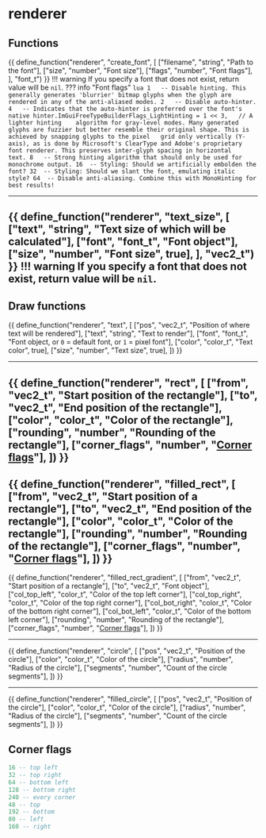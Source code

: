 # renderer
## Functions

<!--
{{ define_function("render", "setup_texture", [
    ["filename", "string", "Path to the texture"],
], "texture_t") }}
!!! warning
    If you specify a texture that does not exist, return value will be `nil`.
??? example
    ``` lua linenums="1"
    local texture = render.setup_texture("C:/Nixware/example.png")
    register_callback("paint", function()
        render.texture(texture, vec2_t.new(100, 100), vec2_t.new(200, 200))
    end)
    ```
---
-->
{{ define_function("renderer", "create_font", [
    ["filename", "string", "Path to the font"],
    ["size",     "number", "Font size"],
    ["flags",    "number", "Font flags"],
], "font_t") }}
!!! warning
    If you specify a font that does not exist, return value will be `nil`.
??? info "Font flags"
    ``` lua
    1   -- Disable hinting. This generally generates 'blurrier' bitmap glyphs when the glyph are rendered in any of the anti-aliased modes.
    2   -- Disable auto-hinter.
    4   -- Indicates that the auto-hinter is preferred over the font's native hinter.ImGuiFreeTypeBuilderFlags_LightHinting = 1 << 3,   // A lighter hinting    algorithm for gray-level modes. Many generated glyphs are fuzzier but better resemble their original shape. This is achieved by snapping glyphs to the pixel   grid only vertically (Y-axis), as is done by Microsoft's ClearType and Adobe's proprietary font renderer. This preserves inter-glyph spacing in horizontal    text.
    8   -- Strong hinting algorithm that should only be used for monochrome output.
    16  -- Styling: Should we artificially embolden the font?
    32  -- Styling: Should we slant the font, emulating italic style?
    64  -- Disable anti-aliasing. Combine this with MonoHinting for best results!
    ```
<!-- ??? example
    ``` lua linenums="1"
    local font = render.setup_font("C:/Windows/Fonts/verdana.ttf", 32, 0)
    register_callback("paint", function()
        render.text("hello from nixware lua api!", font, vec2_t.new(100, 100), color_t.new(1, 1, 1, 1))
    end)
    ``` -->
---
{{ define_function("renderer", "text_size", [
    ["text", "string", "Text size of which will be calculated"],
    ["font", "font_t", "Font object"],
    ["size", "number", "Font size", true],
], "vec2_t") }}
!!! warning
    If you specify a font that does not exist, return value will be `nil`.
---
<!-- {{ define_function("render", "world_to_screen", [
    ["pos", "vec3_t", "World position"],
], "vec3_t") }}
!!! warning
    If world position is not on the screen, return value will be `nil`.
??? example
    ``` lua linenums="1"
    register_callback("paint", function()
        local w2s = render.world_to_screen(vec3_t.new(0, 0, 0))
        if w2s then
            render.circle_fade(w2s, 20, color_t.new(1, 0.25, 0.25, 0.5), color_t.new(0, 0, 0, 1))
        end
    end)
    ```
--- -->
## Draw functions
<!--
{{ define_function("render", "texture", [
    ["texture",     "texture_t",    "Texture object"],
    ["from",        "vec2_t",       "Start position of the texture"],
    ["to",          "vec2_t",       "End position of the texture"],
    ["color",       "color_t",      "Texture color", true],
]) }}
---
-->
{{ define_function("renderer", "text", [
    ["pos",     "vec2_t",  "Position of where text will be rendered"],
    ["text",    "string",  "Text to render"],
    ["font",    "font_t",  "Font object, or `0` = default font, or `1` = pixel font"],
    ["color",   "color_t", "Text color", true],
    ["size",    "number",  "Text size", true],
]) }}
<!-- ---
{{ define_function("render", "line", [
    ["from",      "vec2_t",  "Start position of the line"],
    ["to",        "vec2_t",  "End position of the line"],
    ["color",     "color_t", "Color of the line"],
    ["thickness", "number",  "Thickness of the line", true],
]) }} -->
---
{{ define_function("renderer", "rect", [
    ["from",     "vec2_t",  "Start position of the rectangle"],
    ["to",       "vec2_t",  "End position of the rectangle"],
    ["color",    "color_t", "Color of the rectangle"],
    ["rounding", "number",  "Rounding of the rectangle"],
    ["corner_flags",  "number",  "[Corner flags](#corner-flags)"],
]) }}
---
{{ define_function("renderer", "filled_rect", [
    ["from",     "vec2_t",  "Start position of a rectangle"],
    ["to",       "vec2_t",  "End position of the rectangle"],
    ["color",    "color_t", "Color of the rectangle"],
    ["rounding", "number",  "Rounding of the rectangle"],
    ["corner_flags",  "number",  "[Corner flags](#corner-flags)"],
]) }}
---
{{ define_function("renderer", "filled_rect_gradient", [
    ["from",          "vec2_t",  "Start position of a rectangle"],
    ["to",            "vec2_t",  "Font object"],
    ["col_top_left",  "color_t", "Color of the top left corner"],
    ["col_top_right", "color_t", "Color of the top right corner"],
    ["col_bot_right", "color_t", "Color of the bottom right corner"],
    ["col_bot_left",  "color_t", "Color of the bottom left corner"],
    ["rounding",      "number",  "Rounding of the rectangle"],
    ["corner_flags",  "number",  "[Corner flags](#corner-flags)"],
]) }}
<!-- ["rounding",    "number",   "Rounding of the rectangle", true], -->
---
{{ define_function("renderer", "circle", [
    ["pos",      "vec2_t",  "Position of the circle"],
    ["color",    "color_t", "Color of the circle"],
    ["radius",   "number",  "Radius of the circle"],
    ["segments", "number",  "Count of the circle segments"],
]) }}
<!-- ["thickness","number",  "Thickness of the circle", true], -->
---
{{ define_function("renderer", "filled_circle", [
    ["pos",      "vec2_t",  "Position of the circle"],
    ["color",    "color_t", "Color of the circle"],
    ["radius",   "number",  "Radius of the circle"],
    ["segments", "number",  "Count of the circle segments"],
]) }}
<!-- ---
{{ define_function("render", "circle_fade", [
    ["pos",         "vec2_t",   "Position of the circle"],
    ["radius",      "number",   "Radius of the circle"],
    ["color_in",    "color_t",  "Color of the center of the circle"],
    ["color_out",   "color_t",  "Color of the edge of the circle"],
]) }}
---
{{ define_function("render", "filled_polygon", [
    ["points",  "vec2_t[]", "Array of screen positions"],
    ["color",   "color_t",  "Color of the polygon"],
]) }}
---
{{ define_function("render", "poly_line", [
    ["points",  "vec2_t[]", "Array of screen positions"],
    ["color",   "color_t",  "Color of the polyline"],
]) }} -->

## Corner flags

``` lua
16 -- top left
32 -- top right
64 -- bottom left
128 -- bottom right
240 -- every corner
48 -- top
192 -- bottom
80 -- left
160 -- right  
```


<!-- ``` lua linenums="1"
for i = 10, 60 do
    renderer.setup_font("C:/windows/fonts/tahomabd.ttf", i, 0)
end
register_callback("paint", function()
    renderer.rect_filled(vec2_t.new(100, 100), vec2_t.new(200, 200), color_t.new(1, 1, 1, 1))
end)
``` -->

